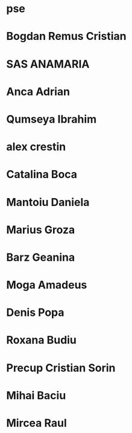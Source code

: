 # pse

# Bogdan Remus Cristian
# SAS ANAMARIA
# Anca Adrian
# Qumseya Ibrahim
# alex crestin
# Catalina Boca
# Mantoiu Daniela
# Marius Groza
# Barz Geanina
# Moga Amadeus
# Denis Popa
# Roxana Budiu
# Precup Cristian Sorin
# Mihai Baciu
# Mircea Raul
